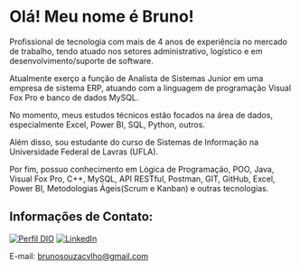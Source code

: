 # Olá! Meu nome é Bruno!

Profissional de tecnologia com mais de 4 anos de experiência no mercado de trabalho, tendo atuado nos setores administrativo, logístico e em desenvolvimento/suporte de software.

Atualmente exerço a função de Analista de Sistemas Junior em uma empresa de sistema ERP, atuando com a linguagem de programação Visual Fox Pro e banco de dados MySQL.

No momento, meus estudos técnicos estão focados na área de dados, especialmente Excel, Power BI, SQL, Python, outros.

Além disso, sou estudante do curso de Sistemas de Informação na Universidade Federal de Lavras (UFLA).

Por fim, possuo conhecimento em Lógica de Programação, POO, Java, Visual Fox Pro, C++, MySQL, API RESTful, Postman, GIT, GitHub, Excel, Power BI, Metodologias Ágeis(Scrum e Kanban) e outras tecnologias.

## Informações de Contato:

[![Perfil DIO](https://img.shields.io/badge/-Meu%20Perfil%20na%20DIO-30A3DC?style=for-the-badge)](https://www.dio.me/users/brunosouzacvlho)
[![LinkedIn](https://img.shields.io/badge/-LinkedIn-%230A66C2?style=flat-square&labelColor=%230A66C2&logo=linkedin&logoColor=black&link=https://www.linkedin.com/in/arthurgalanti/)](https://www.linkedin.com/in/bruno-souza-541654293/)


E-mail: brunosouzacvlho@gmail.com
